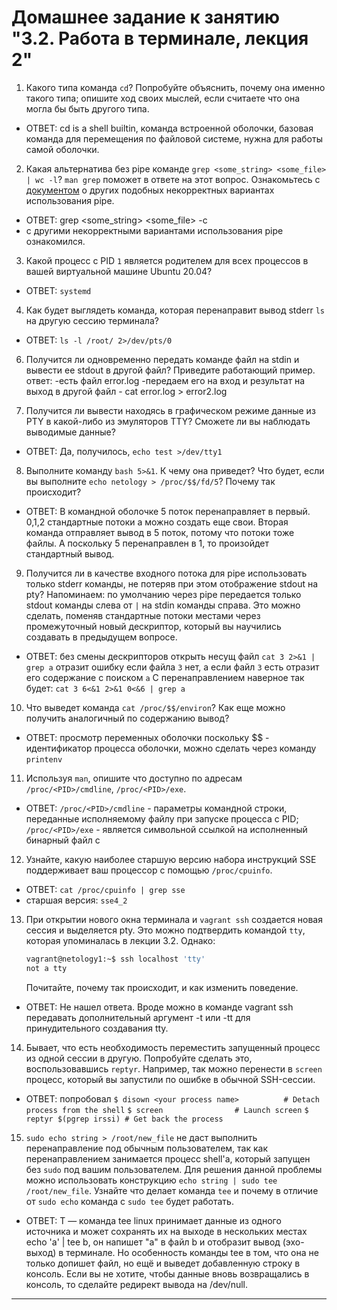 # Домашнее задание к занятию "3.2. Работа в терминале, лекция 2"

1. Какого типа команда `cd`? Попробуйте объяснить, почему она именно такого типа; 
опишите ход своих мыслей, если считаете что она могла бы быть другого типа.
- ОТВЕТ: cd is a shell builtin, команда встроенной оболочки, базовая команда для перемещения по файловой системе, 
нужна для работы самой оболочки.

2. Какая альтернатива без pipe команде `grep <some_string> <some_file> | wc -l`? `man grep` 
поможет в ответе на этот вопрос. Ознакомьтесь с [документом](http://www.smallo.ruhr.de/award.html) 
о других подобных некорректных вариантах использования pipe.
- ОТВЕТ: grep <some_string> <some_file> -c
- с другими некорректными вариантами использования pipe ознакомился.

3. Какой процесс с PID `1` является родителем для всех процессов в вашей виртуальной машине Ubuntu 20.04?
- ОТВЕТ: `systemd`

4. Как будет выглядеть команда, которая перенаправит вывод stderr `ls` на другую сессию терминала?
- ОТВЕТ: `ls -l /root/ 2>/dev/pts/0` 

6. Получится ли одновременно передать команде файл на stdin и вывести ее stdout в другой файл? Приведите работающий пример.
ответ:
-есть файл error.log
-передаем его на вход и результат на выход в другой файл - cat error.log > error2.log

7. Получится ли вывести находясь в графическом режиме данные из PTY в какой-либо из эмуляторов TTY? 
Сможете ли вы наблюдать выводимые данные?
- ОТВЕТ: Да, получилось, `echo test >/dev/tty1`

8. Выполните команду `bash 5>&1`. К чему она приведет? Что будет, если вы выполните `echo netology > /proc/$$/fd/5`?
Почему так происходит?
- ОТВЕТ: В командной оболочке 5 поток перенаправляет в первый. 0,1,2 стандартные потоки а можно создать еще свои.
Вторая команда отправляет вывод в 5 поток, потому что потоки тоже файлы.
А поскольку 5 перенаправлен в 1, то произойдет стандартный вывод. 

9. Получится ли в качестве входного потока для pipe использовать только stderr команды, не потеряв при этом отображение 
stdout на pty? Напоминаем: по умолчанию через pipe передается только stdout команды слева от `|` на stdin команды справа.
Это можно сделать, поменяв стандартные потоки местами через промежуточный новый дескриптор, 
который вы научились создавать в предыдущем вопросе.
- ОТВЕТ: без смены дескрипторов открыть несущ файл `cat 3 2>&1 | grep a` 
отразит ошибку если файла `3` нет, а если файл `3` есть отразит его содержание с поиском `а`
С перенаправлением наверное так будет: `cat 3 6<&1 2>&1 0<&6 | grep a`

10. Что выведет команда `cat /proc/$$/environ`? Как еще можно получить аналогичный по содержанию вывод?
- ОТВЕТ: просмотр переменных оболочки поскольку $$ - идентификатор процесса оболочки,
можно сделать через команду `printenv`

11. Используя `man`, опишите что доступно по адресам `/proc/<PID>/cmdline`, `/proc/<PID>/exe`.
- ОТВЕТ: `/proc/<PID>/cmdline` - параметры командной строки, переданные исполняемому файлу при запуске процесса 
c PID; `/proc/<PID>/exe` - является символьной ссылкой на исполненный бинарный файл c <PID>

12. Узнайте, какую наиболее старшую версию набора инструкций SSE поддерживает ваш процессор с помощью `/proc/cpuinfo`.
- ОТВЕТ: `cat /proc/cpuinfo | grep sse`
- старшая версия: `sse4_2`

13. При открытии нового окна терминала и `vagrant ssh` создается новая сессия и выделяется pty. 
	Это можно подтвердить командой `tty`, которая упоминалась в лекции 3.2. Однако:
    ```bash
	vagrant@netology1:~$ ssh localhost 'tty'
	not a tty
    ```
	Почитайте, почему так происходит, и как изменить поведение.
- ОТВЕТ: Не нашел ответа. Вроде можно в команде vagrant ssh передавать дополнительный аргумент -t или -tt 
    для принудительного создавания tty.	
	
14. Бывает, что есть необходимость переместить запущенный процесс из одной сессии в другую. 
Попробуйте сделать это, воспользовавшись `reptyr`. 
Например, так можно перенести в `screen` процесс, который вы запустили по ошибке в обычной SSH-сессии.
- ОТВЕТ: попробовал
`$ disown <your process name>          # Detach process from the shell`
`$ screen                # Launch screen`
`$ reptyr $(pgrep irssi) # Get back the process`

15. `sudo echo string > /root/new_file` не даст выполнить перенаправление под обычным пользователем, 
так как перенаправлением занимается процесс shell'а, который запущен без `sudo` под вашим пользователем. 
Для решения данной проблемы можно использовать конструкцию `echo string | sudo tee /root/new_file`. 
Узнайте что делает команда `tee` и почему в отличие от `sudo echo` команда с `sudo tee` будет работать.
- ОТВЕТ: T — команда tee linux принимает данные из одного источника и может сохранять их на выходе в нескольких местах
echo 'a' | tee b, он напишет "a" в файл b и отобразит вывод (эхо-выход) в терминале.
Но особенность команды tee в том, что она не только допишет файл, но ещё и выведет добавленную строку в консоль. 
Если вы не хотите, чтобы данные вновь возвращались в консоль, то сделайте редирект вывода на /dev/null.
 ---
